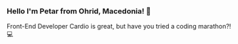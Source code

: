 ### Hello I'm Petar from Ohrid, Macedonia! 👋
Front-End Developer
Cardio is great, but have you tried a coding marathon?! 💻
<!--
**PetarMacedon/PetarMacedon** is a ✨ _special_ ✨ repository because its `README.md` (this file) appears on your GitHub profile.

Here are some ideas to get you started:

- 🔭 I’m currently working on learning JavaScript and preparing to learn React after that. I recently completed my first web project using HTML, CSS, and Bootstrap, so I'm excited to continue building my skills...
- 🌱 I’m currently learning JavaScript, which I know will be an important skill for building more interactive and dynamic websites. After I feel comfortable with JavaScript, I plan to learn React, which is a popular framework for building user interfaces...
- 👯 I’m looking to collaborate on projects or contribute to open source projects in the future, but since I'm still learning, I want to continue building my skills first. Once I feel more comfortable with JavaScript and React, I'll be better equipped to work with others and contribute to meaningful projects...
- 🤔 I’m looking for help with finding mentors or more experienced developers who can guide me and offer feedback on my projects. Collaborating with others and receiving constructive criticism will help me grow as a developer and overcome obstacles more effectively, but everything which I have learnt till now I'm very okay with that...
- 💬 Ask me about my experiences for learning HTML, CSS, and Bootstrap, as well as my first web project and other small web projects and excersises. I can also share my perspective on the importance of communication engineering in web development, and why I chose to pursue a career in this field...
- 📫 How to reach me: 
- email - petarkocoski98@gmail.com
- Linkedin - https://www.linkedin.com/in/petar-kochoski-52041b1a4/
- Instagram - https://www.instagram.com/petar.kochoski/
- Facebook - https://www.linkedin.com/in/petar-kochoski-52041b1a4/...
- ⚡ Fun fact: When I start coding, I feel like I'm transported out of this world and into the digital matrix. It's like I'm Neo from The Matrix, except instead of dodging bullets, I'm dodging bugs and syntax errors. And as I work on creating cool web applications, I have a vision and concept to innovate the programming world in new and exciting ways, helping others through technology...
-->
